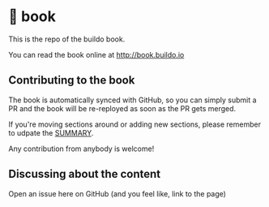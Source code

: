 # 📖 book
This is the repo of the buildo book.

You can read the book online at http://book.buildo.io

## Contributing to the book

The book is automatically synced with GitHub, so you can simply submit a PR and the book will be re-reployed as soon as the PR gets merged.

If you're moving sections around or adding new sections, please remember to udpate the [SUMMARY](https://github.com/buildo/book/blob/master/book/SUMMARY.md).

Any contribution from anybody is welcome!

## Discussing about the content
Open an issue here on GitHub (and you feel like, link to the page)
